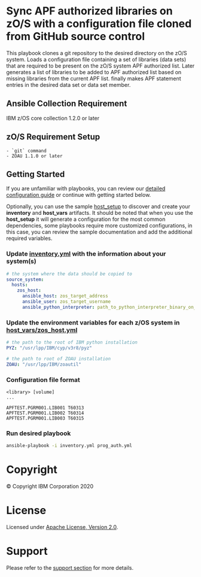 # Sync APF authorized libraries on zO/S with a configuration file cloned from GitHub source control

This playbook clones a git repository to the desired directory on the zO/S system.
Loads a configuration file containing a set of libraries (data sets) that are
required to be present on the zO/S system APF authorized list. Later generates
a list of libraries to be added to APF authorized list based on missing libraries
from the current APF list. finally makes APF statement entries in the desired 
data set or data set member.

## Ansible Collection Requirement

   IBM z/OS core collection 1.2.0 or later

## zO/S Requirement Setup

    - `git` command 
    - ZOAU 1.1.0 or later

## Getting Started

If you are unfamiliar with playbooks, you can review our
[detailed configuration guide](../../../docs/share/configuration_guide.md) or
continue with getting started below.

Optionally, you can use the sample
[host_setup](../../../zos_administration/host_setup/README.md)
to discover and create your **inventory** and **host_vars** artifacts. It should
be noted that when you use the **host_setup** it will generate a configuration
for the most common dependencies, some playbooks require more customized
configurations, in this case, you can review the sample documentation and
add the additional required variables.

### Update [inventory.yml](inventory.yml) with the information about your system(s)

```yaml
# the system where the data should be copied to
source_system:
  hosts:
    zos_host:
      ansible_host: zos_target_address
      ansible_user: zos_target_username
      ansible_python_interpreter: path_to_python_interpreter_binary_on_zos_target
```

### Update the environment variables for each z/OS system in [host_vars/zos_host.yml](host_vars/zos_host.yml)

```yaml
# the path to the root of IBM python installation
PYZ: "/usr/lpp/IBM/cyp/v3r8/pyz"

# the path to root of ZOAU installation
ZOAU: "/usr/lpp/IBM/zoautil"
```

### Configuration file format

    <library> [volume]
    ...

```
APFTEST.PGRM001.LIB001 T60313
APFTEST.PGRM001.LIB002 T60314
APFTEST.PGRM001.LIB003 T60315
```

### Run desired playbook

```bash
ansible-playbook -i inventory.yml prog_auth.yml
```

# Copyright

© Copyright IBM Corporation 2020

# License

Licensed under [Apache License,
Version 2.0](https://opensource.org/licenses/Apache-2.0).

# Support

Please refer to the [support section](../../../README.md#support) for more
details.